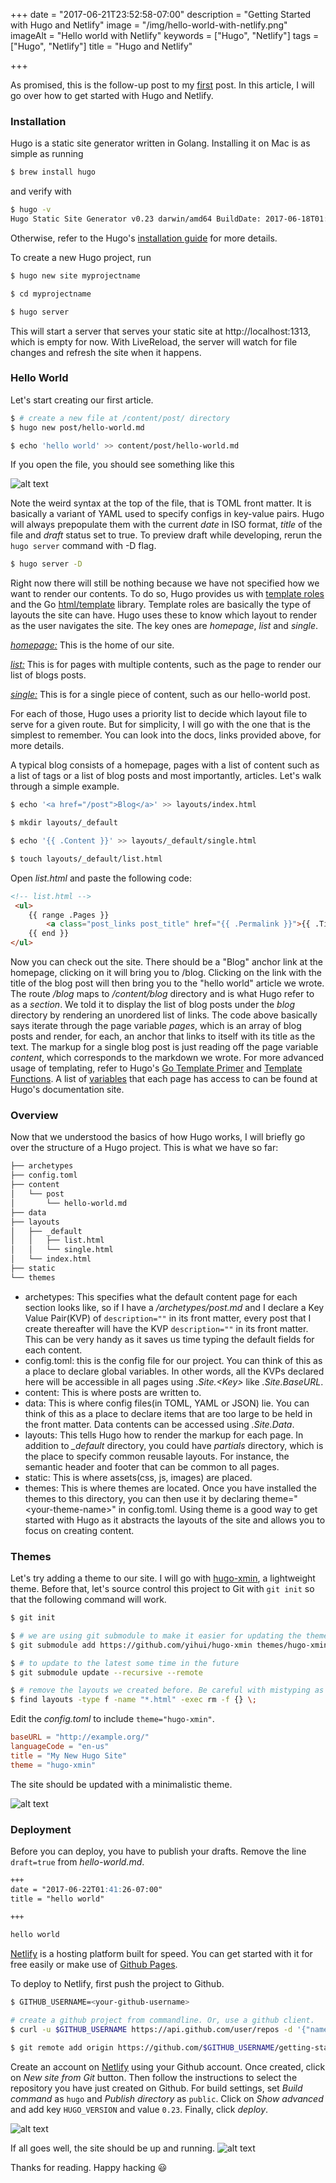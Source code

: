 +++
date = "2017-06-21T23:52:58-07:00"
description = "Getting Started with Hugo and Netlify"
image = "/img/hello-world-with-netlify.png"
imageAlt = "Hello world with Netlify"
keywords = ["Hugo", "Netlify"]
tags = ["Hugo", "Netlify"]
title = "Hugo and Netlify"

+++

As promised, this is the follow-up post to my [first](/blog/writing-a-blog-in-2017) post. In this article, I will go over how to get started with Hugo and Netlify.

### Installation
Hugo is a static site generator written in Golang. Installing it on Mac is as simple as running

```bash
$ brew install hugo
```

and verify with

```bash
$ hugo -v
Hugo Static Site Generator v0.23 darwin/amd64 BuildDate: 2017-06-18T01:24:03-07:00
```

Otherwise, refer to the Hugo's [installation guide](https://gohugo.io/overview/installing/) for more details.

To create a new Hugo project, run

```bash
$ hugo new site myprojectname

$ cd myprojectname

$ hugo server
```

This will start a server that serves your static site at http://localhost:1313, which is empty for now. With LiveReload, the server will watch for file changes and refresh the site when it happens.

### Hello World
Let's start creating our first article.

```bash
$ # create a new file at /content/post/ directory
$ hugo new post/hello-world.md

$ echo 'hello world' >> content/post/hello-world.md
```

If you open the file, you should see something like this

![alt text](/img/hello-world.png "Hello world markdown")

Note the weird syntax at the top of the file, that is TOML front matter. It is basically a variant of YAML used to specify configs in key-value pairs. Hugo will always prepopulate them with the current *date* in ISO format, *title* of the file and *draft* status set to true. To preview draft while developing, rerun the `hugo server` command with -D flag.

```bash
$ hugo server -D
```

Right now there will still be nothing because we have not specified how we want to render our contents. To do so, Hugo provides us with [template roles](https://gohugo.io/templates/overview/) and the Go [html/template](https://golang.org/pkg/html/template/) library. Template roles are basically the type of layouts the site can have. Hugo uses these to know which layout to render as the user navigates the site. The key ones are *homepage*, *list* and *single*.

*[homepage:](https://gohugo.io/templates/homepage/)*
This is the home of our site.

*[list:](https://gohugo.io/templates/list/)*
This is for pages with multiple contents, such as the page to render our list of blogs posts.

*[single:](https://gohugo.io/templates/content/)*
This is for a single piece of content, such as our hello-world post.

For each of those, Hugo uses a priority list to decide which layout file to serve for a given route. But for simplicity, I will go with the one that is the simplest to remember. You can look into the docs, links provided above, for more details.

A typical blog consists of a homepage, pages with a list of content such as a list of tags or a list of blog posts and most importantly, articles. Let's walk through a simple example.

```bash
$ echo '<a href="/post">Blog</a>' >> layouts/index.html

$ mkdir layouts/_default

$ echo '{{ .Content }}' >> layouts/_default/single.html

$ touch layouts/_default/list.html
```

Open *list.html* and paste the following code:


```html
<!-- list.html -->
 <ul>
    {{ range .Pages }}
        <a class="post_links post_title" href="{{ .Permalink }}">{{ .Title }}</a>
    {{ end }}
</ul>
```

Now you can check out the site. There should be a "Blog" anchor link at the homepage, clicking on it will bring you to /blog. Clicking on the link with the title of the blog post will then bring you to the "hello world" article we wrote. The route */blog* maps to */content/blog* directory and is what Hugo refer to as a *section*. We told it to display the list of blog posts under the *blog* directory by rendering an unordered list of links. The code above basically says iterate through the page variable *pages*, which is an array of blog posts and render, for each, an anchor that links to itself with its title as the text. The markup for a single blog post is just reading off the page variable *content*, which corresponds to the markdown we wrote. For more advanced usage of templating, refer to Hugo's [Go Template Primer](https://gohugo.io/templates/go-templates/) and [Template Functions](https://gohugo.io/templates/functions/). A list of [variables](https://gohugo.io/templates/variables#taxonomy-terms-page-variables) that each page has access to can be found at Hugo's documentation site.

### Overview
Now that we understood the basics of how Hugo works, I will briefly go over the structure of a Hugo project. This is what we have so far:

```bash
├── archetypes
├── config.toml
├── content
│   └── post
│       └── hello-world.md
├── data
├── layouts
│   ├── _default
│   │   ├── list.html
│   │   └── single.html
│   └── index.html
├── static
└── themes
```

- archetypes: This specifies what the default content page for each section looks like, so if I have a */archetypes/post.md* and I declare a Key Value Pair(KVP) of `description=""` in its front matter, every post that I create thereafter will have the KVP `description=""` in its front matter. This can be very handy as it saves us time typing the default fields for each content.
- config.toml: this is the config file for our project. You can think of this as a place to declare global variables. In other words, all the KVPs declared here will be accessible in all pages using *.Site.\<Key\>* like *.Site.BaseURL*.
- content: This is where posts are written to.
- data: This is where config files(in TOML, YAML or JSON) lie. You can think of this as a place to declare items that are too large to be held in the front matter. Data contents can be accessed using *.Site.Data*.
- layouts: This tells Hugo how to render the markup for each page. In addition to *_default* directory, you could have *partials* directory, which is the place to specify common reusable layouts. For instance, the semantic header and footer that can be common to all pages.
- static: This is where assets(css, js, images) are placed.
- themes: This is where themes are located. Once you have installed the themes to this directory, you can then use it by declaring theme="\<your-theme-name\>" in config.toml. Using theme is a good way to get started with Hugo as it abstracts the layouts of the site and allows you to focus on creating content.

### Themes
Let's try adding a theme to our site. I will go with [hugo-xmin](https://github.com/yihui/hugo-xmin), a lightweight theme. Before that, let's source control this project to Git with `git init` so that the following command will work.

```bash
$ git init

$ # we are using git submodule to make it easier for updating the theme in near future
$ git submodule add https://github.com/yihui/hugo-xmin themes/hugo-xmin

$ # to update to the latest some time in the future
$ git submodule update --recursive --remote

$ # remove the layouts we created before. Be careful with mistyping as it might unintentionally delete your other files. Or, delete them manually.
$ find layouts -type f -name "*.html" -exec rm -f {} \;
```

Edit the *config.toml* to include `theme="hugo-xmin"`.

```toml
baseURL = "http://example.org/"
languageCode = "en-us"
title = "My New Hugo Site"
theme = "hugo-xmin"
```

The site should be updated with a minimalistic theme.

![alt text](/img/hello-world-with-hugo-xmin.png "Hello world with Hugo Xmin theme")

### Deployment
Before you can deploy, you have to publish your drafts. Remove the line `draft=true` from *hello-world.md*.

```md
+++
date = "2017-06-22T01:41:26-07:00"
title = "hello world"

+++

hello world
```

[Netlify](https://www.netlify.com/) is a hosting platform built for speed. You can get started with it for free easily or make use of [Github Pages](https://pages.github.com/).

To deploy to Netlify, first push the project to Github.

```bash
$ GITHUB_USERNAME=<your-github-username>

# create a github project from commandline. Or, use a github client.
$ curl -u $GITHUB_USERNAME https://api.github.com/user/repos -d '{"name":"getting-started-with-hugo-and-netlify"}'

$ git remote add origin https://github.com/$GITHUB_USERNAME/getting-started-with-hugo-and-netlify
```

Create an account on [Netlify](https://www.netlify.com/) using your Github account. Once created, click on *New site from Git* button. Then follow the instructions to select the repository you have just created on Github. For build settings, set *Build command* as `hugo` and *Publish directory* as `public`. Click on *Show advanced* and add key `HUGO_VERSION` and value `0.23`. Finally, click *deploy*.

![alt text](/img/hello-world-with-netlify-build.png "Hello world with Netlify build")

If all goes well, the site should be up and running.
![alt text](/img/hello-world-with-netlify.png "Hello world with Netlify")

Thanks for reading. Happy hacking :smiley: